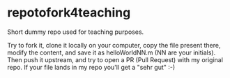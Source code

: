 # repotofork4teaching
Short dummy repo used for teaching purposes.

Try to fork it, clone it locally on your computer, copy the file present there, modify the content, and save it as helloWorldNN.m (NN are your initials). Then push it upstream, and try to open a PR (Pull Request) with my original repo. If your file lands in my repo you'll get a "sehr gut" :-)
